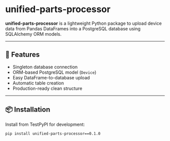 # unified-parts-processor

**unified-parts-processor** is a lightweight Python package to upload device data from Pandas DataFrames into a PostgreSQL database using SQLAlchemy ORM models.

---

## 🚀 Features
- Singleton database connection
- ORM-based PostgreSQL model (`Device`)
- Easy DataFrame-to-database upload
- Automatic table creation
- Production-ready clean structure

---

## 📦 Installation

Install from TestPyPI for development:

```bash
pip install unified-parts-processor==0.1.0
